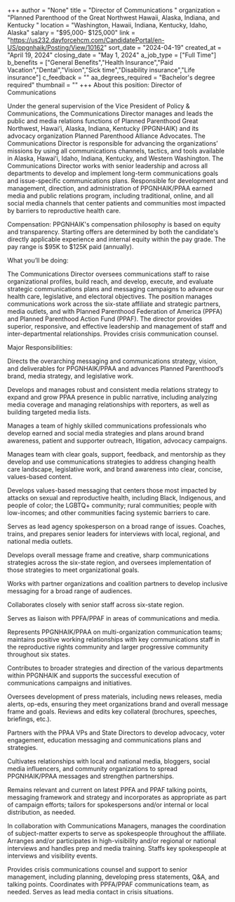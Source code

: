 +++
author = "None"
title = "Director of Communications "
organization = "Planned Parenthood of the Great Northwest Hawaii, Alaska, Indiana, and Kentucky "
location = "Washington, Hawaii, Indiana, Kentucky, Idaho, Alaska"
salary = "$95,000- $125,000"
link = "https://us232.dayforcehcm.com/CandidatePortal/en-US/ppgnhaik/Posting/View/10162"
sort_date = "2024-04-19"
created_at = "April 19, 2024"
closing_date = "May 1, 2024"
a_job_type = ["Full Time"]
b_benefits = ["General Benefits","Health Insurance","Paid Vacation","Dental","Vision","Sick time","Disability insurance","Life insurance"]
c_feedback = ""
aa_degrees_required = "Bachelor's degree required"
thumbnail = ""
+++
About this position: Director of Communications

Under the general supervision of the Vice President of Policy & Communications, the Communications Director manages and leads the public and media relations functions of Planned Parenthood Great Northwest, Hawai‘i, Alaska, Indiana, Kentucky (PPGNHAIK) and its advocacy organization Planned Parenthood Alliance Advocates. The Communications Director is responsible for advancing the organizations’ missions by using all communications channels, tactics, and tools available in Alaska, Hawaiʻi, Idaho, Indiana, Kentucky, and Western Washington. The Communications Director works with senior leadership and across all departments to develop and implement long-term communications goals and issue-specific communications plans. Responsible for development and management, direction, and administration of PPGNHAIK/PPAA earned media and public relations program, including traditional, online, and all social media channels that center patients and communities most impacted by barriers to reproductive health care.

 

Compensation: PPGNHAIK's compensation philosophy is based on equity and transparency.  Starting offers are determined by both the candidate's directly applicable experience and internal equity within the pay grade. The pay range is $95K to $125K paid (annually).


What you’ll be doing:

The Communications Director oversees communications staff to raise organizational profiles, build reach, and develop, execute, and evaluate strategic communications plans and messaging campaigns to advance our health care, legislative, and electoral objectives. The position manages communications work across the six-state affiliate and strategic partners, media outlets, and with Planned Parenthood Federation of America (PPFA) and Planned Parenthood Action Fund (PPAF). The director provides superior, responsive, and effective leadership and management of staff and inter-departmental relationships. Provides crisis communication counsel. 

 

Major Responsibilities:

Directs the overarching messaging and communications strategy, vision, and deliverables for PPGNHAIK/PPAA and advances Planned Parenthood’s brand, media strategy, and legislative work.

 

Develops and manages robust and consistent media relations strategy to expand and grow PPAA presence in public narrative, including analyzing media coverage and managing relationships with reporters, as well as building targeted media lists.

 

Manages a team of highly skilled communications professionals who develop earned and social media strategies and plans around brand awareness, patient and supporter outreach, litigation, advocacy campaigns.

 

Manages team with clear goals, support, feedback, and mentorship as they develop and use communications strategies to address changing health care landscape, legislative work, and brand awareness into clear, concise, values-based content.


Develops values-based messaging that centers those most impacted by attacks on sexual and reproductive health, including Black, Indigenous, and people of color; the LGBTQ+ community; rural communities; people with low-incomes; and other communities facing systemic barriers to care.

 

Serves as lead agency spokesperson on a broad range of issues. Coaches, trains, and prepares senior leaders for interviews with local, regional, and national media outlets.


Develops overall message frame and creative, sharp communications strategies across the six-state region, and oversees implementation of those strategies to meet organizational goals.

 

Works with partner organizations and coalition partners to develop inclusive messaging for a broad range of audiences.

 

Collaborates closely with senior staff across six-state region.

 

Serves as liaison with PPFA/PPAF in areas of communications and media.


Represents PPGNHAIK/PPAA on multi-organization communication teams; maintains positive working relationships with key communications staff in the reproductive rights community and larger progressive community throughout six states.


Contributes to broader strategies and direction of the various departments within PPGNHAIK and supports the successful execution of communications campaigns and initiatives.

 

Oversees development of press materials, including news releases, media alerts, op-eds, ensuring they meet organizations brand and overall message frame and goals. Reviews and edits key collateral (brochures, speeches, briefings, etc.).

 

Partners with the PPAA VPs and State Directors to develop advocacy, voter engagement, education messaging and communications plans and strategies.

Cultivates relationships with local and national media, bloggers, social media influencers, and community organizations to spread PPGNHAIK/PPAA messages and strengthen partnerships.

Remains relevant and current on latest PPFA and PPAF talking points, messaging framework and strategy and incorporates as appropriate as part of campaign efforts; tailors for spokespersons and/or internal or local distribution, as needed.

In collaboration with Communications Managers, manages the coordination of subject-matter experts to serve as spokespeople throughout the affiliate. Arranges and/or participates in high-visibility and/or regional or national interviews and handles prep and media training. Staffs key spokespeople at interviews and visibility events.

Provides crisis communications counsel and support to senior management, including planning, developing press statements, Q&A, and talking points. Coordinates with PPFA/PPAF communications team, as needed. Serves as lead media contact in crisis situations.